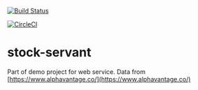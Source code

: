 [![Build Status](https://travis-ci.org/peterbecich/stock-servant.svg?branch=master)](https://travis-ci.org/peterbecich/stock-servant)

[![CircleCI](https://circleci.com/gh/peterbecich/stock-servant.svg?style=svg)](https://circleci.com/gh/peterbecich/stock-servant)

# stock-servant


Part of demo project for web service.  Data from [https://www.alphavantage.co/](https://www.alphavantage.co/)
